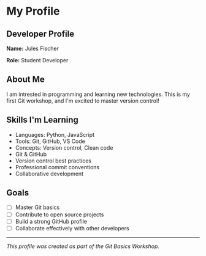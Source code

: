 # My Profile

## Developer Profile

**Name:** Jules Fischer

**Role:** Student Developer

## About Me

I am intrested in programming and learning new technologies. This is my first Git workshop, and I'm excited to master version control!

## Skills I'm Learning

- Languages: Python, JavaScript
- Tools: Git, GitHub, VS Code
- Concepts: Version control, Clean code
- Git & GitHub
- Version control best practices
- Professional commit conventions
- Collaborative development

## Goals

- [ ] Master Git basics
- [ ] Contribute to open source projects
- [ ] Build a strong GitHub profile
- [ ] Collaborate effectively with other developers

---

*This profile was created as part of the Git Basics Workshop.*

